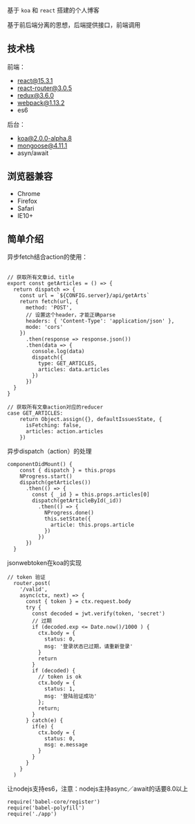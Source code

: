 基于 ``koa`` 和 ``react`` 搭建的个人博客

基于前后端分离的思想，后端提供接口，前端调用


## 技术栈

前端：
- react@15.3.1
- react-router@3.0.5
- redux@3.6.0
- webpack@1.13.2
- es6

后台：
- koa@2.0.0-alpha.8
- mongoose@4.11.1
- asyn/await


## 浏览器兼容

- Chrome
- Firefox
- Safari
- IE10+

## 简单介绍

异步fetch结合action的使用：
```

// 获取所有文章id、title
export const getArticles = () => {
  return dispatch => {
    const url = `${CONFIG.server}/api/getArts`
    return fetch(url, {
      method: 'POST',
      // 设置这个header，才能正确parse
      headers: { 'Content-Type': 'application/json' },
      mode: 'cors'
    })
      .then(response => response.json())
      .then(data => {
        console.log(data)
        dispatch({
          type: GET_ARTICLES,
          articles: data.articles
        })
      })
  }
}
```

```
// 获取所有文章action对应的reducer
case GET_ARTICLES:
    return Object.assign({}, defaultIssuesState, {
      isFetching: false,
      articles: action.articles
    })
```

异步dispatch（action）的处理
```
componentDidMount() {
    const { dispatch } = this.props
    NProgress.start()
    dispatch(getArticles())
      .then(() => {
        const { _id } = this.props.articles[0]
        dispatch(getArticleById(_id))
          .then(() => {
            NProgress.done()
            this.setState({
              article: this.props.article
            })
          })
      })
  }
```

jsonwebtoken在koa的实现
```
// token 验证
  router.post(
    '/valid',
    async(ctx, next) => {
      const { token } = ctx.request.body
      try {
        const decoded = jwt.verify(token, 'secret')
        // 过期
        if (decoded.exp <= Date.now()/1000 ) {
          ctx.body = {
            status: 0,
            msg: '登录状态已过期，请重新登录'
          }
          return
        }
        if (decoded) {
          // token is ok
          ctx.body = {
            status: 1,
            msg: '登陆验证成功'
          };
          return;
        }
      } catch(e) {
        if(e) {
          ctx.body = {
            status: 0,
            msg: e.message
          } 
        }
      }  
    }
  )

```

让nodejs支持es6，注意：nodejs主持async／await的话要8.0以上
```
require('babel-core/register')
require('babel-polyfill')
require('./app')
```
